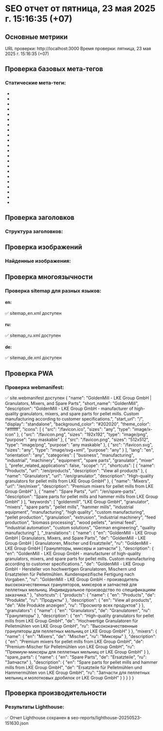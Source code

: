 # SEO отчет от пятница, 23 мая 2025 г. 15:16:35 (+07)
## Основные метрики
URL проверки: http://localhost:3000
Время проверки: пятница, 23 мая 2025 г. 15:16:35 (+07)

## Проверка базовых мета-тегов
### Статические мета-теги:
- <meta charset="UTF-8" />
- <meta name="viewport" content="width=device-width, initial-scale=1.0, maximum-scale=5.0" />
- <meta http-equiv="X-UA-Compatible" content="IE=edge" />
- <meta name="format-detection" content="telephone=no" />
- <meta name="description" content="GoldenMill - Your trusted partner in business solutions. We provide comprehensive services for your success." />
- <meta name="keywords" content="GoldenMill, business solutions, consulting, services" />
- <meta name="author" content="GoldenMill" />
- <meta name="robots" content="index, follow" />
- <meta property="og:type" content="website" />
- <meta property="og:url" content="https://goldenmill.com/" />
- <meta property="og:title" content="GoldenMill - Your Trusted Partner" />
- <meta property="og:description" content="GoldenMill - Your trusted partner in business solutions. We provide comprehensive services for your success." />
- <meta property="og:image" content="/og-image.jpg" />
- <meta property="twitter:card" content="summary_large_image" />
- <meta property="twitter:url" content="https://goldenmill.com/" />
- <meta property="twitter:title" content="GoldenMill - Your Trusted Partner" />
- <meta property="twitter:description" content="GoldenMill - Your trusted partner in business solutions. We provide comprehensive services for your success." />
- <meta property="twitter:image" content="/og-image.jpg" />
- <meta name="theme-color" content="#ffffff" />
- <meta name="apple-mobile-web-app-capable" content="yes" />
- <meta name="apple-mobile-web-app-status-bar-style" content="black" />
- <meta name="apple-mobile-web-app-title" content="GoldenMill" />

## Проверка заголовков
### Структура заголовков:

## Проверка изображений
### Найденные изображения:

## Проверка многоязычности
### Проверка sitemap для разных языков:
#### en:
✅ sitemap_en.xml доступен
#### ru:
✅ sitemap_ru.xml доступен
#### de:
✅ sitemap_de.xml доступен

## Проверка PWA
### Проверка webmanifest:
✅ site.webmanifest доступен
{
  "name": "GoldenMill - LKE Group GmbH | Granulators, Mixers, and Spare Parts",
  "short_name": "GoldenMill",
  "description": "GoldenMill - LKE Group GmbH - manufacturer of high-quality granulators, mixers, and spare parts for pellet mills. Custom manufacturing according to customer specifications.",
  "start_url": "/",
  "display": "standalone",
  "background_color": "#202020",
  "theme_color": "#ffffff",
  "icons": [
    {
      "src": "/favicon.ico",
      "sizes": "any",
      "type": "image/x-icon"
    },
    {
      "src": "/favicon.png",
      "sizes": "192x192",
      "type": "image/png",
      "purpose": "any maskable"
    },
    {
      "src": "/favicon.png",
      "sizes": "512x512",
      "type": "image/png",
      "purpose": "any maskable"
    },
    {
      "src": "/favicon.svg",
      "sizes": "any",
      "type": "image/svg+xml",
      "purpose": "any"
    }
  ],
  "lang": "en",
  "orientation": "any",
  "categories": [
    "business",
    "manufacturing",
    "industrial",
    "machinery",
    "equipment",
    "spare parts",
    "granulator",
    "mixer"
  ],
  "prefer_related_applications": false,
  "scope": "/",
  "shortcuts": [
    {
      "name": "Products",
      "url": "/en/products",
      "description": "View all products"
    },
    {
      "name": "Granulators",
      "url": "/en/granulator",
      "description": "High-quality granulators for pellet mills from LKE Group GmbH"
    },
    {
      "name": "Mixers",
      "url": "/en/mixer",
      "description": "Premium mixers for pellet mills from LKE Group GmbH"
    },
    {
      "name": "Spare Parts",
      "url": "/en/spare-parts",
      "description": "Spare parts for pellet mills and hammer mills from LKE Group GmbH"
    }
  ],
  "keywords": [
    "goldenmill",
    "LKE Group GmbH",
    "granulator",
    "mixers",
    "spare parts",
    "pellet mills",
    "hammer mills",
    "industrial equipment",
    "manufacturing",
    "high quality",
    "custom manufacturing",
    "pellet production",
    "granulation",
    "extrusion",
    "industrial machinery",
    "feed production",
    "biomass processing",
    "wood pellets",
    "animal feed",
    "industrial automation",
    "custom solutions",
    "German engineering",
    "quality manufacturing"
  ],
  "_translations": {
    "name": {
      "en": "GoldenMill - LKE Group GmbH | Granulators, Mixers, and Spare Parts",
      "de": "GoldenMill - LKE Group GmbH | Granulatoren, Mischer und Ersatzteile",
      "ru": "GoldenMill - LKE Group GmbH | Грануляторы, миксеры и запчасти"
    },
    "description": {
      "en": "GoldenMill - LKE Group GmbH - manufacturer of high-quality granulators, mixers, and spare parts for pellet mills. Custom manufacturing according to customer specifications.",
      "de": "GoldenMill - LKE Group GmbH - Hersteller von hochwertigen Granulatoren, Mischern und Ersatzteilen für Pelletmühlen. Kundenspezifische Fertigung nach Vorgaben.",
      "ru": "GoldenMill - LKE Group GmbH - производитель высококачественных грануляторов, миксеров и запчастей для пеллетных мельниц. Индивидуальное производство по спецификациям заказчика."
    },
    "shortcuts": {
      "products": {
        "name": {
          "en": "Products",
          "de": "Produkte",
          "ru": "Продукты"
        },
        "description": {
          "en": "View all products",
          "de": "Alle Produkte anzeigen",
          "ru": "Просмотр всех продуктов"
        }
      },
      "granulators": {
        "name": {
          "en": "Granulators",
          "de": "Granulatoren",
          "ru": "Грануляторы"
        },
        "description": {
          "en": "High-quality granulators for pellet mills from LKE Group GmbH",
          "de": "Hochwertige Granulatoren für Pelletmühlen von LKE Group GmbH",
          "ru": "Высококачественные грануляторы для пеллетных мельниц от LKE Group GmbH"
        }
      },
      "mixers": {
        "name": {
          "en": "Mixers",
          "de": "Mischer",
          "ru": "Миксеры"
        },
        "description": {
          "en": "Premium mixers for pellet mills from LKE Group GmbH",
          "de": "Premium-Mischer für Pelletmühlen von LKE Group GmbH",
          "ru": "Премиум-миксеры для пеллетных мельниц от LKE Group GmbH"
        }
      },
      "spare_parts": {
        "name": {
          "en": "Spare Parts",
          "de": "Ersatzteile",
          "ru": "Запчасти"
        },
        "description": {
          "en": "Spare parts for pellet mills and hammer mills from LKE Group GmbH",
          "de": "Ersatzteile für Pelletmühlen und Hammermühlen von LKE Group GmbH",
          "ru": "Запчасти для пеллетных мельниц и молотковых дробилок от LKE Group GmbH"
        }
      }
    }
  }
}

## Проверка производительности
### Результаты Lighthouse:
✅ Отчет Lighthouse сохранен в seo-reports/lighthouse-20250523-151630.json
